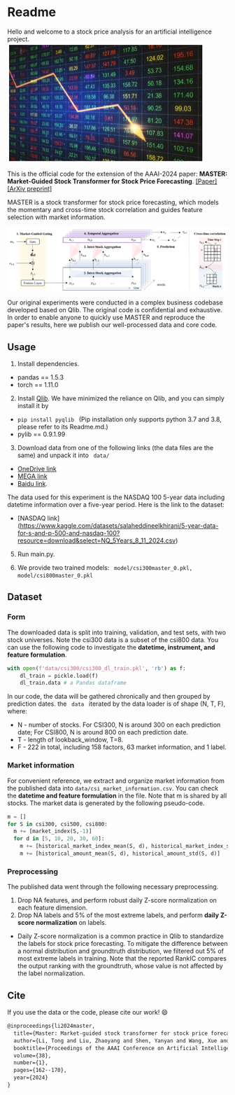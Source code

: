 # Readme 
Hello and welcome to a stock price analysis for an artificial intelligence project.
![initimage](StockMarket.png)

This is the official code for the extension of the AAAI-2024 paper: **MASTER: Market-Guided Stock Transformer for Stock Price Forecasting**. [[Paper]](https://ojs.aaai.org/index.php/AAAI/article/view/27767)  [[ArXiv preprint]](https://arxiv.org/abs/2312.15235) 

MASTER is a stock transformer for stock price forecasting, which models the momentary and cross-time stock correlation and guides feature selection with market information.

![MASTER framework](framework.png)

Our original experiments were conducted in a complex business codebase developed based on Qlib. The original code is confidential and exhaustive. In order to enable anyone to quickly use MASTER and reproduce the paper's results, here we publish our well-processed data and core code. 

## Usage
1. Install dependencies.
- pandas == 1.5.3
- torch == 1.11.0

2. Install [Qlib](https://github.com/microsoft/qlib). We have minimized the reliance on Qlib, and you can simply install it by
- <code>pip install pyqlib </code> (Pip installation only supports python 3.7 and 3.8, please refer to its Readme.md.)
- pylib == 0.9.1.99

3. Download data from one of the following links (the data files are the same) and unpack it into <code> data/ </code>
- [OneDrive link](https://1drv.ms/f/c/652674690cc447e6/Eu8Kxv4xxTFMtDQqTW0IU0UB8rnpjACA5twMi8BA_PfbSA?e=ooc0za)
- [MEGA link](https://mega.nz/file/4OE0jK4I#h-LG7OjFnncbL_YGoSx5c0W604OdFMgALTYFcoDvgfw)
- [Baidu link](https://pan.baidu.com/s/1Wv_nzmw6vlexqZinV_zLtA?pwd=hrrl). 

The data used for this experiment is the NASDAQ 100 5-year data including datetime information over a five-year period. Here is the link to the dataset: 
- [NASDAQ link] (https://www.kaggle.com/datasets/salaheddineelkhirani/5-year-data-for-s-and-p-500-and-nasdaq-100?resource=download&select=NQ_5Years_8_11_2024.csv)

5. Run main.py.

6. We provide two trained models: <code> model/csi300master_0.pkl, model/csi800master_0.pkl</code>

## Dataset
### Form
The downloaded data is split into training, validation, and test sets, with two stock universes. Note the csi300 data is a subset of the csi800 data.
You can use the following code to investigate the **datetime, instrument, and feature formulation**.
```python
with open(f'data/csi300/csi300_dl_train.pkl', 'rb') as f:
    dl_train = pickle.load(f)
    dl_train.data # a Pandas dataframe
```
In our code, the data will be gathered chronically and then grouped by prediction dates. the <code> data </code> iterated by the data loader is of shape (N, T, F), where:
- N - number of stocks. For CSI300, N is around 300 on each prediction date; For CSI800, N is around 800 on each prediction date.
- T - length of lookback_window, T=8.
- F - 222 in total, including 158 factors, 63 market information, and 1 label.        

### Market information
For convenient reference, we extract and organize market information from the published data into <code>data/csi_market_information.csv</code>.
You can check the **datetime and feature formulation** in the file. Note that m is shared by all stocks.
The market data is generated by the following pseudo-code.

```python
m = []
for S in csi300, csi500, csi800:
  m += [market_index(S,-1)]
  for d in [5, 10, 20, 30, 60]:
    m += [historical_market_index_mean(S, d), historical_market_index_std(S, d)]
    m += [historical_amount_mean(S, d), historical_amount_std(S, d)]
```

### Preprocessing
The published data went through the following necessary preprocessing. 
1. Drop NA features, and perform robust daily Z-score normalization on each feature dimension.
2. Drop NA labels and 5% of the most extreme labels, and perform **daily Z-score normalization** on labels. 
- Daily Z-score normalization is a common practice in Qlib to standardize the labels for stock price forecasting. To mitigate the difference between a normal distribution and groundtruth distribution, we filtered out 5\% of most extreme labels in training. Note that the reported RankIC compares the output ranking with the groundtruth, whose value is not affected by the label normalization.

## Cite
If you use the data or the code, please cite our work! :smile:
```latex
@inproceedings{li2024master,
  title={Master: Market-guided stock transformer for stock price forecasting},
  author={Li, Tong and Liu, Zhaoyang and Shen, Yanyan and Wang, Xue and Chen, Haokun and Huang, Sen},
  booktitle={Proceedings of the AAAI Conference on Artificial Intelligence},
  volume={38},
  number={1},
  pages={162--170},
  year={2024}
}
```


